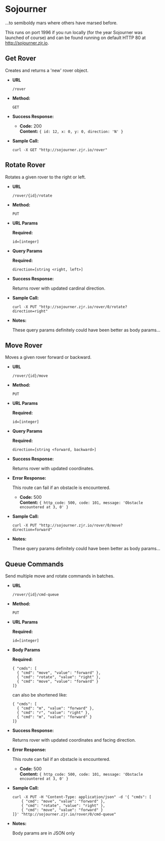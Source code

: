 # Sojourner
…to semiboldy mars where others have marsed before.

This runs on port 1996 if you run locally (for the year Sojourner was launched of course) and can be found running on default HTTP 80 at http://sojourner.zjr.io.

**Get Rover**
----
  Creates and returns a 'new' rover object.

* **URL**

  `/rover`

* **Method:**
  
  `GET`
  
* **Success Response:**
  
  * **Code:** 200 <br />
    **Content:** `{ id: 12, x: 0, y: 0, direction: 'N' }`

* **Sample Call:**

  `curl -X GET "http://sojourner.zjr.io/rover"`

**Rotate Rover**
----
  Rotates a given rover to the right or left.

* **URL**

  `/rover/{id}/rotate`

* **Method:**
  
  `PUT`
  
*  **URL Params**

   **Required:**
 
   `id=[integer]`

* **Query Params**

  **Required:**
  
  `direction=[string <right, left>]`

* **Success Response:**
  
  Returns rover with updated cardinal direction.
 
* **Sample Call:**

  `curl -X PUT "http://sojourner.zjr.io/rover/0/rotate?direction=right"`
  
* **Notes:**

  These query params definitely could have been better as body params…

**Move Rover**
----
  Moves a given rover forward or backward.

* **URL**

  `/rover/{id}/move`

* **Method:**
  
  `PUT`
  
*  **URL Params**

   **Required:**
 
   `id=[integer]`

* **Query Params**

  **Required:**
  
  `direction=[string <forward, backward>]`

* **Success Response:**
  
  Returns rover with updated coordinates.
 
* **Error Response:**

  This route can fail if an obstacle is encountered.

  * **Code:** 500 <br />
    **Content:** `{ http_code: 500, code: 101, message: 'Obstacle encountered at 3, 0' }`
    
* **Sample Call:**

  `curl -X PUT "http://sojourner.zjr.io/rover/0/move?direction=forward"`
  
* **Notes:**

  These query params definitely could have been better as body params…
 
**Queue Commands**
----
  Send multiple move and rotate commands in batches.

* **URL**

  `/rover/{id}/cmd-queue`

* **Method:**
  
  `PUT`
  
*  **URL Params**

   **Required:**
 
   `id=[integer]`

* **Body Params**

  **Required:**
  
  ```
  { "cmds": [
    { "cmd": "move", "value": "forward" },
    { "cmd": "rotate", "value": "right" },
    { "cmd": "move", "value": "forward" }
  ]}
  ```
  
  can also be shortened like:
  
  ```
  { "cmds": [
    { "cmd": "m", "value": "forward" },
    { "cmd": "r", "value": "right" },
    { "cmd": "m", "value": "forward" }
  ]}
  ```

* **Success Response:**
  
  Returns rover with updated coordinates and facing direction.
 
* **Error Response:**

  This route can fail if an obstacle is encountered.

  * **Code:** 500 <br />
    **Content:** `{ http_code: 500, code: 101, message: 'Obstacle encountered at 3, 0' }`

* **Sample Call:**

  ```
  curl -X PUT -H "Content-Type: application/json" -d '{ "cmds": [
      { "cmd": "move", "value": "forward" },
      { "cmd": "rotate", "value": "right" },
      { "cmd": "move", "value": "forward" }
  ]}' "http://sojourner.zjr.io/rover/0/cmd-queue"
  ```
  
* **Notes:**

  Body params are in JSON only
